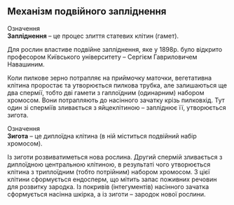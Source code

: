 Механізм подвійного запліднення
-------------------------------
<div class="eoz-wrap">
<span class="eoz">Означення</span>
<div class="eoz-text">
<b>Заплiднення</b> – це процес злиття статевих клiтин (гамет).
</div>
</div>

Для рослин властиве подвійне запліднення, яке у 1898р. було відкрито
професором Київського університету – Сергієм Гавриловичем Навашиним.

Коли пилкове зерно потрапляє на приймочку маточки, вегетативна клітина
проростає та утворюється пилкова трубка, але залишаються ще <span class="p1">два</span>
спермії, тобто дві гамети з гаплоїдним (одинарним) набором хромосом.
Вони потрапляють до насінного зачатку крізь пилковхід. Тут <span class="p1">один зі сперміїв</span> зливається з яйцеклітиною – запліднює її, утворюється зигота.

<div class="eoz-wrap">
<span class="eoz">Означення</span>
<div class="eoz-text">
<b>Зигота</b> – це диплоїдна клітина (в ній міститься подвійний набір хромосом).
</div>
</div>

Із зиготи розвиватиметься нова рослина. <span class="p1">Другий</span> спермій
зливається з диплоїдною центральною клітиною, в результаті чого
утворюється клітина з триплоїдним (тобто потрійним) набором хромосом. З
цієї клітини сформується <span class="p1">ендосперм</span>, що мітить запас поживних речовин
для розвитку зародка. Із покривів (інтегументів) насінного зачатка
сформується насінна шкірка, а із зиготи – зародок нової рослини.
